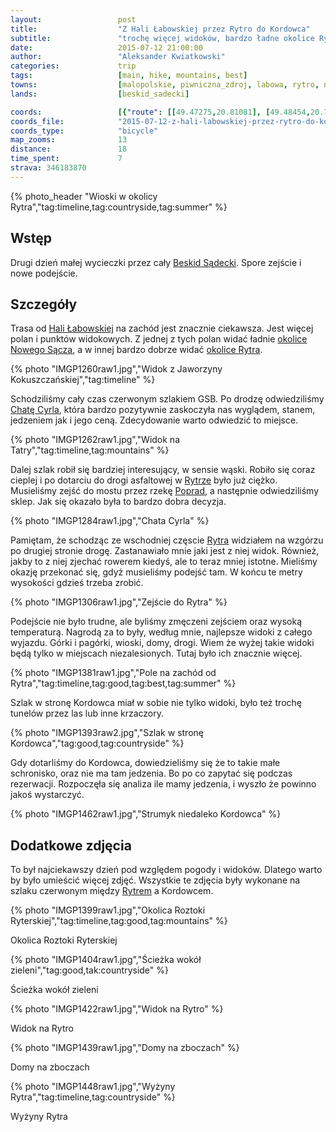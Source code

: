```yaml
---
layout:                 post
title:                  "Z Hali Łabowskiej przez Rytro do Kordowca"
subtitle:               "trochę więcej widoków, bardzo ładne okolice Rytra"
date:                   2015-07-12 21:00:00
author:                 "Aleksander Kwiatkowski"
categories:             trip
tags:                   [main, hike, mountains, best]
towns:                  [malopolskie, piwniczna_zdroj, labowa, rytro, nawojowa]
lands:                  [beskid_sadecki]

coords:                 [{"route": [[49.47275,20.81081], [49.48454,20.79553], [49.48081,20.75759], [49.49382,20.72644], [49.49087,20.70983], [49.48365,20.70275], [49.48607,20.68404], [49.48150,20.66576], [49.46064,20.66704]], "type": "hike"}]
coords_file:            "2015-07-12-z-hali-labowskiej-przez-rytro-do-kordowca.json"
coords_type:            "bicycle"
map_zooms:              13
distance:               18
time_spent:             7
strava: 346183870
---
```


[wiki-labowska]:        https://pl.wikipedia.org/wiki/Schronisko_PTTK_na_Hali_%C5%81abowskiej
[wiki-poprad]:          https://pl.wikipedia.org/wiki/Poprad_(rzeka)
[wiki-rytro]:           https://pl.wikipedia.org/wiki/Rytro
[wiki-beskid-sadecki]:  https://pl.wikipedia.org/wiki/Beskid_S%C4%85decki

[pano-nowy-sacz]:       http://www.panoramio.com/photo/121590280
[pano-rytro]:           http://www.panoramio.com/photo/121603318

[cyrla]:                https://sites.google.com/site/chatacyrla/

{% photo_header "Wioski w okolicy Rytra","tag:timeline,tag:countryside,tag:summer" %}

Wstęp
-----

Drugi dzień małej wycieczki przez cały [Beskid Sądecki][wiki-beskid-sadecki]. Spore zejście i nowe podejście.

Szczegóły
---------

Trasa od [Hali Łabowskiej][wiki-labowska] na zachód jest znacznie ciekawsza. Jest więcej polan i punktów widokowych.
Z jednej z tych polan widać ładnie [okolice Nowego Sącza][pano-nowy-sacz], a w innej bardzo dobrze widać [okolice Rytra][pano-rytro].

{% photo "IMGP1260raw1.jpg","Widok z Jaworzyny Kokuszczańskiej","tag:timeline" %}

Schodziliśmy cały czas czerwonym szlakiem GSB. Po drodzę odwiedziliśmy [Chatę Cyrla][cyrla], która bardzo pozytywnie zaskoczyła
nas wyglądem, stanem, jedzeniem jak i jego ceną. Zdecydowanie warto odwiedzić to miejsce.

{% photo "IMGP1262raw1.jpg","Widok na Tatry","tag:timeline,tag:mountains" %}

Dalej szlak robił się bardziej interesujący, w sensie wąski. Robiło się coraz cieplej i po dotarciu do drogi asfaltowej
 w [Rytrze][wiki-rytro]
było już ciężko. Musieliśmy zejść do mostu przez rzekę [Poprad][wiki-poprad], a następnie odwiedziliśmy sklep.
Jak się okazało była to bardzo dobra decyzja.

{% photo "IMGP1284raw1.jpg","Chata Cyrla" %}

Pamiętam, że schodząc ze wschodniej częscie [Rytra][wiki-rytro] widziałem na wzgórzu po drugiej stronie drogę. Zastanawiało mnie
jaki jest z niej widok. Również, jakby to z niej zjechać rowerem kiedyś, ale to teraz mniej istotne. Mieliśmy okazję
przekonać się, gdyż musieliśmy podejść tam. W końcu te metry wysokości gdzieś trzeba zrobić.

{% photo "IMGP1306raw1.jpg","Zejście do Rytra" %}

Podejście nie było trudne, ale byliśmy zmęczeni zejściem oraz wysoką temperaturą. Nagrodą za to były, według mnie, najlepsze
widoki z całego wyjazdu. Górki i pagórki, wioski, domy, drogi. Wiem że wyżej takie widoki będą tylko w miejscach niezalesionych.
Tutaj było ich znacznie więcej.

{% photo "IMGP1381raw1.jpg","Pole na zachód od Rytra","tag:timeline,tag:good,tag:best,tag:summer" %}

Szlak w stronę Kordowca miał w sobie nie tylko widoki, było też trochę tunelów przez las lub inne krzaczory.

{% photo "IMGP1393raw2.jpg","Szlak w stronę Kordowca","tag:good,tag:countryside" %}

Gdy dotarliśmy do Kordowca, dowiedzieliśmy się że to takie małe schronisko, oraz nie ma tam jedzenia. Bo po
co zapytać się podczas rezerwacji. Rozpoczęła się analiza ile mamy jedzenia, i wyszło że powinno jakoś wystarczyć.

{% photo "IMGP1462raw1.jpg","Strumyk niedaleko Kordowca" %}

Dodatkowe zdjęcia
-----------------

To był najciekawszy dzień pod względem pogody i widoków. Dlatego warto by było
umieścić więcej zdjęć. Wszystkie te zdjęcia były wykonane na szlaku czerwonym
między [Rytrem][wiki-rytro] a Kordowcem.

{% photo "IMGP1399raw1.jpg","Okolica Roztoki Ryterskiej","tag:timeline,tag:good,tag:mountains" %}

Okolica Roztoki Ryterskiej

{% photo "IMGP1404raw1.jpg","Ścieżka wokół zieleni","tag:good,tak:countryside" %}

Ścieżka wokół zieleni

{% photo "IMGP1422raw1.jpg","Widok na Rytro" %}

Widok na Rytro

{% photo "IMGP1439raw1.jpg","Domy na zboczach" %}

Domy na zboczach

{% photo "IMGP1448raw1.jpg","Wyżyny Rytra","tag:timeline,tag:countryside" %}

Wyżyny Rytra

